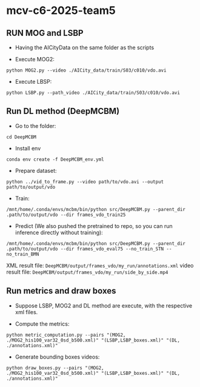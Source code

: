 # mcv-c6-2025-team5

## RUN MOG and LSBP
* Having the AICityData on the same folder as the scripts

* Execute MOG2:
```
python MOG2.py --video ./AICity_data/train/S03/c010/vdo.avi
```

* Execute LBSP:

```
python LSBP.py --path_video ./AICity_data/train/S03/c010/vdo.avi
```


## Run DL method (DeepMCBM)

* Go to the folder: 

```
cd DeepMCBM
```

* Install env

```
conda env create -f DeepMCBM_env.yml
```

* Prepare dataset:

```
python ../vid_to_frame.py --video path/to/vdo.avi --output path/to/output/vdo
``` 

* Train:

```
/mnt/home/.conda/envs/mcbm/bin/python src/DeepMCBM.py --parent_dir .path/to/output/vdo --dir frames_vdo_train25
```

* Predict (We also pushed the pretrained to repo, so you can run inference directly without training):
```
/mnt/home/.conda/envs/mcbm/bin/python src/DeepMCBM.py --parent_dir .path/to/output/vdo --dir frames_vdo_eval75 --no_train_STN --no_train_BMN 
```

XML result file: `DeepMCBM/output/frames_vdo/my_run/annotations.xml`
video result file: `DeepMCBM/output/frames_vdo/my_run/side_by_side.mp4`

## Run metrics and draw boxes
* Suppose LSBP, MOG2  and DL method are execute, with the respective xml files.

* Compute the metrics:
```
python metric_computation.py --pairs "(MOG2, ./MOG2_his100_var32_0sd_b500.xml)" "(LSBP,LSBP_boxes.xml)" "(DL, ./annotations.xml)"
```

* Generate bounding boxes videos:
```
python draw_boxes.py --pairs "(MOG2, ./MOG2_his100_var32_0sd_b500.xml)" "(LSBP,LSBP_boxes.xml)" "(DL, ./annotations.xml)"
```
